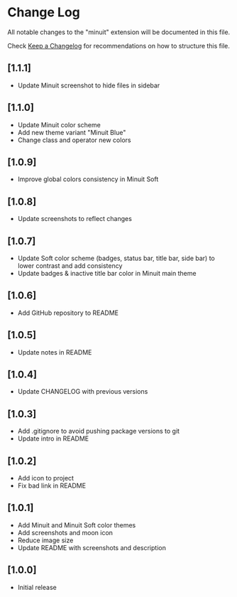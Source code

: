 # Change Log

All notable changes to the "minuit" extension will be documented in this file.

Check [Keep a Changelog](http://keepachangelog.com/) for recommendations on how to structure this file.

## [1.1.1]

-   Update Minuit screenshot to hide files in sidebar

## [1.1.0]

-   Update Minuit color scheme
-   Add new theme variant "Minuit Blue"
-   Change class and operator new colors

## [1.0.9]

-   Improve global colors consistency in Minuit Soft

## [1.0.8]

-   Update screenshots to reflect changes

## [1.0.7]

-   Update Soft color scheme (badges, status bar, title bar, side bar) to lower contrast and add consistency
-   Update badges & inactive title bar color in Minuit main theme

## [1.0.6]

-   Add GitHub repository to README

## [1.0.5]

-   Update notes in README

## [1.0.4]

-   Update CHANGELOG with previous versions

## [1.0.3]

-   Add .gitignore to avoid pushing package versions to git
-   Update intro in README

## [1.0.2]

-   Add icon to project
-   Fix bad link in README

## [1.0.1]

-   Add Minuit and Minuit Soft color themes
-   Add screenshots and moon icon
-   Reduce image size
-   Update README with screenshots and description

## [1.0.0]

-   Initial release
